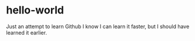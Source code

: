 # hello-world
Just an attempt to learn Github
I know I can learn it faster, but I should have learned it earlier.
